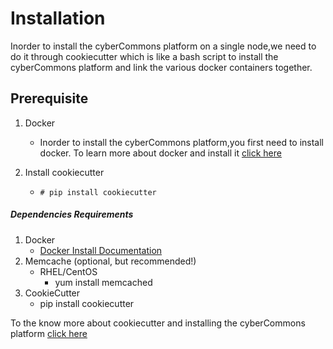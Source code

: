 Installation
==============

Inorder to install the cyberCommons platform on a single node,we need to do it through cookiecutter which is like a bash script to install the cyberCommons platform and link the various docker containers together.

Prerequisite
-------------
1. Docker
   * Inorder to install the cyberCommons platform,you first need to install docker.
   To learn more about docker and install it [click here](https://docs.docker.com/engine/installation/)

2. Install cookiecutter
    * `# pip install cookiecutter`

##### Dependencies Requirements

1. Docker
    * [Docker Install Documentation](https://docs.docker.com/engine/installation/)
2. Memcache (optional, but recommended!)
    * RHEL/CentOS
        * yum install memcached
3. CookieCutter
    * pip install cookiecutter

To the know more about cookiecutter and installing the cyberCommons platform [click here](https://github.com/cybercommons/cybercom-cookiecutter)


